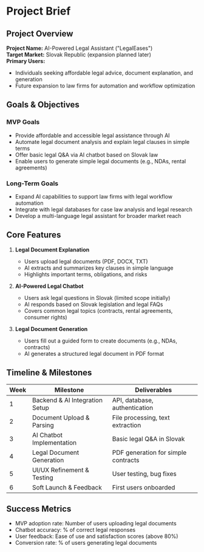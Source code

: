 # Project Brief

## Project Overview

**Project Name:** AI-Powered Legal Assistant ("LegalEases")  
**Target Market:** Slovak Republic (expansion planned later)  
**Primary Users:**
- Individuals seeking affordable legal advice, document explanation, and generation
- Future expansion to law firms for automation and workflow optimization

## Goals & Objectives

### MVP Goals
- Provide affordable and accessible legal assistance through AI
- Automate legal document analysis and explain legal clauses in simple terms
- Offer basic legal Q&A via AI chatbot based on Slovak law
- Enable users to generate simple legal documents (e.g., NDAs, rental agreements)

### Long-Term Goals
- Expand AI capabilities to support law firms with legal workflow automation
- Integrate with legal databases for case law analysis and legal research
- Develop a multi-language legal assistant for broader market reach

## Core Features

1. **Legal Document Explanation**
   - Users upload legal documents (PDF, DOCX, TXT)
   - AI extracts and summarizes key clauses in simple language
   - Highlights important terms, obligations, and risks

2. **AI-Powered Legal Chatbot**
   - Users ask legal questions in Slovak (limited scope initially)
   - AI responds based on Slovak legislation and legal FAQs
   - Covers common legal topics (contracts, rental agreements, consumer rights)

3. **Legal Document Generation**
   - Users fill out a guided form to create documents (e.g., NDAs, contracts)
   - AI generates a structured legal document in PDF format

## Timeline & Milestones

| Week | Milestone                      | Deliverables                        |
| ---- | ------------------------------ | ----------------------------------- |
| 1    | Backend & AI Integration Setup | API, database, authentication       |
| 2    | Document Upload & Parsing      | File processing, text extraction    |
| 3    | AI Chatbot Implementation      | Basic legal Q&A in Slovak           |
| 4    | Legal Document Generation      | PDF generation for simple contracts |
| 5    | UI/UX Refinement & Testing     | User testing, bug fixes             |
| 6    | Soft Launch & Feedback         | First users onboarded               |

## Success Metrics
- MVP adoption rate: Number of users uploading legal documents
- Chatbot accuracy: % of correct legal responses
- User feedback: Ease of use and satisfaction scores (above 80%)
- Conversion rate: % of users generating legal documents
